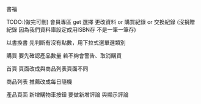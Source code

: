 書福


TODO:(做完可刪)
會員專區 get 選擇 更改資料 or 購買紀錄 or 交換紀錄  (沒捐贈紀錄 因為我們資料庫設定成用ISBN存 不是一筆一筆存)

以書換書 先判斷有沒有點數，用下拉式選單選類別

購買 要先確認產品數量 若不夠會警告、取消購買

首頁  頁面改成與商品列表頁面不同

商品列表  推薦改成每日隨機

產品頁面 新增購物車按鈕 要做新增評論 與顯示評論
